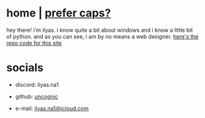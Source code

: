 # **home | [prefer caps?](https://uncognic.github.io/caps)**
hey there! i'm ilyas. i know quite a bit about windows and i know a little bit of python. and as you can see, i am by no means a web designer. [here's the repo code for this site](https://github.com/wjk4/wjk4.github.io)

# **socials**

- discord: ilyas.na1

- github: [uncognic](https://github.com/uncognic)

- e-mail: ilyas.na1@icloud.com

  
  
  
  
  
  
  
  
